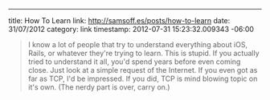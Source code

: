 --- 
title: How To Learn
link: http://samsoff.es/posts/how-to-learn
date: 31/07/2012
category: link
timestamp: 2012-07-31 15:23:32.009343 -06:00

> I know a lot of people that try to understand everything about iOS, Rails, or whatever they're trying to learn. This is stupid. If you actually tried to understand it all, you'd spend years before even coming close. Just look at a simple request of the Internet. If you even got as far as TCP, I'd be impressed. If you did, TCP is mind blowing topic on it's own. (The nerdy part is over, carry on.)

